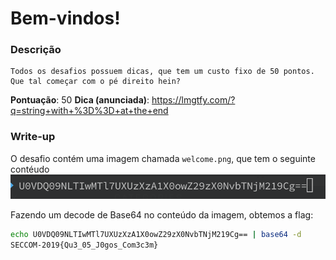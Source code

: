 # Bem-vindos!

### Descrição
```
Todos os desafios possuem dicas, que tem um custo fixo de 50 pontos. Que tal começar com o pé direito hein?
```
**Pontuação**: 50
**Dica (anunciada)**: https://lmgtfy.com/?q=string+with+%3D%3D+at+the+end

### Write-up
O desafio contém uma imagem chamada `welcome.png`, que tem o seguinte contéudo
![alt text](welcome.png "welcome.png image content")

Fazendo um decode de Base64 no conteúdo da imagem, obtemos a flag:

```sh
echo U0VDQ09NLTIwMTl7UXUzXzA1X0owZ29zX0NvbTNjM219Cg== | base64 -d
SECCOM-2019{Qu3_05_J0gos_Com3c3m}
```